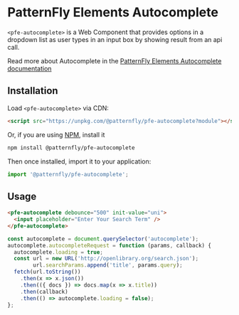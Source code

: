 # PatternFly Elements Autocomplete

`<pfe-autocomplete>` is a Web Component that provides options in a dropdown list as user types in an input box by showing result from an api call.
     
Read more about Autocomplete in the [PatternFly Elements Autocomplete documentation](https://patternflyelements.org/components/autocomplete)

##  Installation

Load `<pfe-autocomplete>` via CDN:

```html
<script src="https://unpkg.com/@patternfly/pfe-autocomplete?module"></script>
```

Or, if you are using [NPM](https://npm.im), install it

```bash
npm install @patternfly/pfe-autocomplete
```

Then once installed, import it to your application:

```js
import '@patternfly/pfe-autocomplete';
```

## Usage

```html
<pfe-autocomplete debounce="500" init-value="uni">
  <input placeholder="Enter Your Search Term" />
</pfe-autocomplete>
```

```js
const autocomplete = document.querySelector('autocomplete');
autocomplete.autocompleteRequest = function (params, callback) {
  autocomplete.loading = true;
  const url = new URL('http://openlibrary.org/search.json');
        url.searchParams.append('title', params.query);
  fetch(url.toString())
    .then(x => x.json())
    .then(({ docs }) => docs.map(x => x.title))
    .then(callback)
    .then(() => autocomplete.loading = false);
};
```


